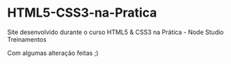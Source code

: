 # HTML5-CSS3-na-Pratica

Site desenvolvido durante o curso HTML5 &amp; CSS3 na Prática  - Node Studio Treinamentos

Com algumas alteração feitas ;)
